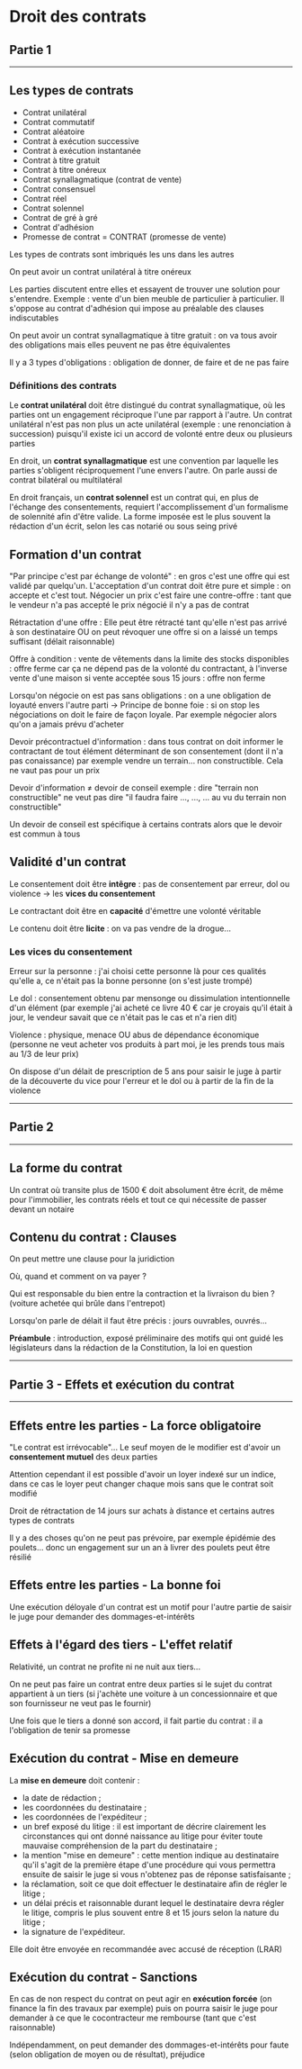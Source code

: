# Droit des contrats

## Partie 1

---

## Les types de contrats

- Contrat unilatéral
- Contrat commutatif
- Contrat aléatoire
- Contrat à exécution successive
- Contrat à exécution instantanée
- Contrat à titre gratuit
- Contrat à titre onéreux
- Contrat synallagmatique (contrat de vente)
- Contrat consensuel
- Contrat réel
- Contrat solennel
- Contrat de gré à gré
- Contrat d'adhésion
- Promesse de contrat = CONTRAT (promesse de vente)

Les types de contrats sont imbriqués les uns dans les autres

On peut avoir un contrat unilatéral à titre onéreux

Les parties discutent entre elles et essayent de trouver une solution pour s'entendre. Exemple : vente d'un bien meuble de particulier à particulier. Il s'oppose au contrat d'adhésion qui impose au préalable des clauses indiscutables

On peut avoir un contrat synallagmatique à titre gratuit : on va tous avoir des obligations mais elles peuvent ne pas être équivalentes

Il y a 3 types d'obligations : obligation de donner, de faire et de ne pas faire

### Définitions des contrats

Le **contrat unilatéral** doit être distingué du contrat synallagmatique, où les parties ont un engagement réciproque l'une par rapport à l'autre. Un contrat unilatéral n'est pas non plus un acte unilatéral (exemple : une renonciation à succession) puisqu'il existe ici un accord de volonté entre deux ou plusieurs parties

En droit, un **contrat synallagmatique** est une convention par laquelle les parties s'obligent réciproquement l'une envers l'autre. On parle aussi de contrat bilatéral ou multilatéral

En droit français, un **contrat solennel** est un contrat qui, en plus de l'échange des consentements, requiert l'accomplissement d'un formalisme de solennité afin d'être valide. La forme imposée est le plus souvent la rédaction d'un écrit, selon les cas notarié ou sous seing privé

## Formation d'un contrat

"Par principe c'est par échange de volonté" : en gros c'est une offre qui est validé par quelqu'un.
L'acceptation d'un contrat doit être pure et simple : on accepte et c'est tout. Négocier un prix c'est faire une contre-offre : tant que le vendeur n'a pas accepté le prix négocié il n'y a pas de contrat

Rétractation d'une offre : Elle peut être rétracté tant qu'elle n'est pas arrivé à son destinataire OU on peut révoquer une offre si on a laissé un temps suffisant (délait raisonnable)

Offre à condition : vente de vêtements dans la limite des stocks disponibles : offre ferme car ça ne dépend pas de la volonté du contractant, à l'inverse vente d'une maison si vente acceptée sous 15 jours : offre non ferme

Lorsqu'on négocie on est pas sans obligations : on a une obligation de loyauté envers l'autre parti -> Principe de bonne foie : si on stop les négociations on doit le faire de façon loyale. Par exemple négocier alors qu'on a jamais prévu d'acheter

Devoir précontractuel d'information : dans tous contrat on doit informer le contractant de tout élément déterminant de son consentement (dont il n'a pas conaissance) par exemple vendre un terrain... non constructible. Cela ne vaut pas pour un prix

Devoir d'information ≠ devoir de conseil exemple : dire "terrain non constructible" ne veut pas dire "il faudra faire ..., ..., ... au vu du terrain non constructible"

Un devoir de conseil est spécifique à certains contrats alors que le devoir est commun à tous

## Validité d'un contrat

Le consentement doit être **intêgre** : pas de consentement par erreur, dol ou violence -> les **vices du consentement**

Le contractant doit être en **capacité** d'émettre une volonté véritable

Le contenu doit être **licite** : on va pas vendre de la drogue...

### Les vices du consentement

Erreur sur la personne : j'ai choisi cette personne là pour ces qualités qu'elle a, ce n'était pas la bonne personne (on s'est juste trompé)

Le dol : consentement obtenu par mensonge ou dissimulation intentionnelle d'un élément (par exemple j'ai acheté ce livre 40 € car je croyais qu'il était à jour, le vendeur savait que ce n'était pas le cas et n'a rien dit)

Violence : physique, menace OU abus de dépendance économique (personne ne veut acheter vos produits à part moi, je les prends tous mais au 1/3 de leur prix)

On dispose d'un délait de prescription de 5 ans pour saisir le juge à partir de la découverte du vice pour l'erreur et le dol ou à partir de la fin de la violence

---

## Partie 2

---

## La forme du contrat

Un contrat où transite plus de 1500 € doit absolument être écrit, de même pour l'immobilier, les contrats réels et tout ce qui nécessite de passer devant un notaire

## Contenu du contrat : Clauses

On peut mettre une clause pour la juridiction

Où, quand et comment on va payer ?

Qui est responsable du bien entre la contraction et la livraison du bien ? (voiture achetée qui brûle dans l'entrepot)

Lorsqu'on parle de délait il faut être précis : jours ouvrables, ouvrés...

**Préambule** : introduction, exposé préliminaire des motifs qui ont guidé les législateurs dans la rédaction de la Constitution, la loi en question

---

## Partie 3 - Effets et exécution du contrat

---

## Effets entre les parties - La force obligatoire

"Le contrat est irrévocable"... Le seuf moyen de le modifier est d'avoir un **consentement mutuel** des deux parties

Attention cependant il est possible d'avoir un loyer indexé sur un indice, dans ce cas le loyer peut changer chaque mois sans que le contrat soit modifié

Droit de rétractation de 14 jours sur achats à distance et certains autres types de contrats

Il y a des choses qu'on ne peut pas prévoire, par exemple épidémie des poulets... donc un engagement sur un an à livrer des poulets peut être résilié

## Effets entre les parties - La bonne foi

Une exécution déloyale d'un contrat est un motif pour l'autre partie de saisir le juge pour demander des dommages-et-intérêts

## Effets à l'égard des tiers - L'effet relatif

Relativité, un contrat ne profite ni ne nuit aux tiers...

On ne peut pas faire un contrat entre deux parties si le sujet du contrat appartient à un tiers (si j'achète une voiture à un concessionnaire et que son fournisseur ne veut pas le fournir)

Une fois que le tiers a donné son accord, il fait partie du contrat : il a l'obligation de tenir sa promesse

## Exécution du contrat - Mise en demeure

La **mise en demeure** doit contenir :

- la date de rédaction ;
- les coordonnées du destinataire ;
- les coordonnées de l'expéditeur ;
- un bref exposé du litige : il est important de décrire clairement les circonstances qui ont donné naissance au litige pour éviter toute mauvaise compréhension de la part du destinataire ;
- la mention "mise en demeure" : cette mention indique au destinataire qu'il s'agit de la première étape d'une procédure qui vous permettra ensuite de saisir le juge si vous n'obtenez pas de réponse satisfaisante ;
- la réclamation, soit ce que doit effectuer le destinataire afin de régler le litige ;
- un délai précis et raisonnable durant lequel le destinataire devra régler le litige, compris le plus souvent entre 8 et 15 jours selon la nature du litige ;
- la signature de l'expéditeur.

Elle doit être envoyée en recommandée avec accusé de réception (LRAR)

## Exécution du contrat - Sanctions

En cas de non respect du contrat on peut agir en **exécution forcée** (on finance la fin des travaux par exemple) puis on pourra saisir le juge pour demander à ce que le cocontracteur me rembourse (tant que c'est raisonnable)

Indépendamment, on peut demander des dommages-et-intérêts pour faute (selon obligation de moyen ou de résultat), préjudice
